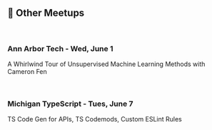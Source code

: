 ## 🤝 Other Meetups

<br/>

### Ann Arbor Tech - Wed, June 1

A Whirlwind Tour of Unsupervised Machine Learning Methods with Cameron Fen

<br/>

### Michigan TypeScript - Tues, June 7

TS Code Gen for APIs, TS Codemods, Custom ESLint Rules
